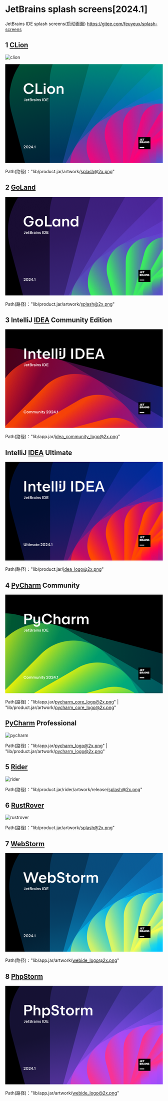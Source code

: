 # JetBrains splash screens[2024.1]

JetBrains IDE splash screens(启动画面) <https://gitee.com/feuyeux/splash-screens>

## 1 [CLion](https://www.jetbrains.com/clion/)

![clion](img/clion_splash@2x.pngx)

![nova](img/nova_splash@2x.png)

Path(路径)："lib/product.jar/artwork/splash@2x.png"

## 2 [GoLand](https://www.jetbrains.com/go/ )

![goland](img/goland_splash@2x.png)

Path(路径)："lib/product.jar/artwork/splash@2x.png"

## 3 IntelliJ [IDEA](https://www.jetbrains.com/idea/) Community Edition

![ideac](img/idea_community_logo@2x.png)

Path(路径)："lib/app.jar/idea_community_logo@2x.png"

## IntelliJ [IDEA](https://www.jetbrains.com/idea/) Ultimate

![idea](img/idea_logo@2x.png)

Path(路径)："lib/product.jar/idea_logo@2x.png"

## 4 [PyCharm](https://www.jetbrains.com/pycharm/ ) Community

![pycharmc](img/pycharm_core_logo@2x.png)

Path(路径)："lib/app.jar/pycharm_core_logo@2x.png" | "lib/product.jar/artwork/pycharm_core_logo@2x.png"

## [PyCharm](https://www.jetbrains.com/pycharm/ ) Professional

![pycharm](img/pycharm_logo@2x.pngx)

Path(路径)："lib/app.jar/pycharm_logo@2x.png" | "lib/product.jar/artwork/pycharm_logo@2x.png"

## 5 [Rider](https://www.jetbrains.com/rider/)

![rider](img/rider_splash@2x.pngx)

Path(路径)："lib/product.jar/rider/artwork/release/splash@2x.png"

## 6 [RustRover](https://www.jetbrains.com/rustrover/ )

![rustrover](img/rustrover_splash@2x.pngx)

Path(路径)："lib/product.jar/artwork/splash@2x.png"

## 7 [WebStorm](https://www.jetbrains.com/webstorm/ )

![webstorm](img/webstorm_webide_logo@2x.png)

Path(路径)："lib/app.jar/artwork/webide_logo@2x.png"

## 8 [PhpStorm](https://www.jetbrains.com/phpstorm/ )

![phpstorm](img/phpstorm_webide_logo@2x.png)

Path(路径)："lib/app.jar/artwork/webide_logo@2x.png"
